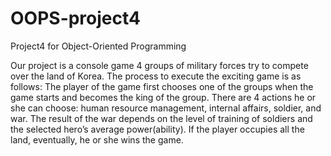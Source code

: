 # OOPS-project4
Project4 for Object-Oriented Programming


Our project is a console game 4 groups of military forces try to compete over the land of Korea. The process to execute the exciting game is as follows:
	The player of the game first chooses one of the groups when the game starts and becomes the king of the group. There are 4 actions he or she can choose: human resource management, internal affairs, soldier, and war. The result of the war depends on the level of training of soldiers and the selected hero’s average power(ability). If the player occupies all the land, eventually, he or she wins the game.
